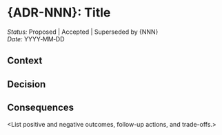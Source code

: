 # {ADR-NNN}: Title

_Status:_ Proposed | Accepted | Superseded by {NNN}  
_Date:_ YYYY‑MM‑DD

## Context

<Describe the forces and background informing this decision.>

## Decision

<State the decision in full sentences.>

## Consequences

<List positive and negative outcomes, follow-up actions, and trade-offs.>
